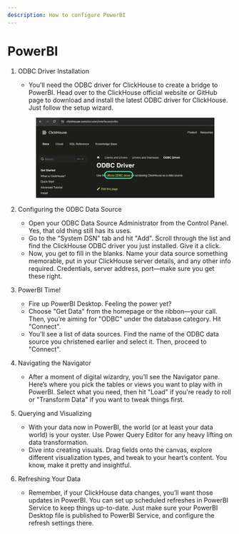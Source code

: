 ```yaml
---
description: How to configure PowerBI
---
```


# PowerBI

1.  ODBC Driver Installation

    * You'll need the ODBC driver for ClickHouse to create a bridge to PowerBI. Head over to the ClickHouse official website or GitHub page to download and install the latest ODBC driver for ClickHouse. Just follow the setup wizard.

    <div align="left"><figure><img src="../../.gitbook/assets/1 (17).png" alt=""><figcaption></figcaption></figure></div>
2. Configuring the ODBC Data Source
   * Open your ODBC Data Source Administrator from the Control Panel. Yes, that old thing still has its uses.
   * Go to the "System DSN" tab and hit "Add". Scroll through the list and find the ClickHouse ODBC driver you just installed. Give it a click.
   * Now, you get to fill in the blanks. Name your data source something memorable, put in your ClickHouse server details, and any other info required. Credentials, server address, port—make sure you get these right.
3. PowerBI Time!
   * Fire up PowerBI Desktop. Feeling the power yet?
   * Choose "Get Data" from the homepage or the ribbon—your call. Then, you’re aiming for "ODBC" under the database category. Hit "Connect".
   * You'll see a list of data sources. Find the name of the ODBC data source you christened earlier and select it. Then, proceed to "Connect".
4. Navigating the Navigator
   * After a moment of digital wizardry, you’ll see the Navigator pane. Here’s where you pick the tables or views you want to play with in PowerBI. Select what you need, then hit "Load" if you're ready to roll or "Transform Data" if you want to tweak things first.
5. Querying and Visualizing
   * With your data now in PowerBI, the world (or at least your data world) is your oyster. Use Power Query Editor for any heavy lifting on data transformation.
   * Dive into creating visuals. Drag fields onto the canvas, explore different visualization types, and tweak to your heart’s content. You know, make it pretty and insightful.
6. Refreshing Your Data
   * Remember, if your ClickHouse data changes, you’ll want those updates in PowerBI. You can set up scheduled refreshes in PowerBI Service to keep things up-to-date. Just make sure your PowerBI Desktop file is published to PowerBI Service, and configure the refresh settings there.
